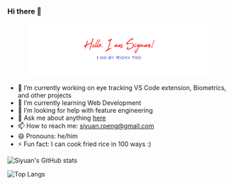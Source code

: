 ### Hi there 👋
<p align="center"><a href="https://github.com/sdotpeng/"><img width="80%" src="./assets/Readme.png" /></a></p>

- 🔭 I’m currently working on eye tracking VS Code extension, Biometrics, and other projects
- 🌱 I’m currently learning Web Development
- 🤔 I’m looking for help with feature engineering
- 💬 Ask me about anything [here](https://github.com/sdotpeng/sdotpeng/issues)
- 📫 How to reach me: siyuan.rpeng@gmail.com
- 😄 Pronouns: he/him
- ⚡ Fun fact: I can cook fried rice in 100 ways :)

![Siyuan's GitHub stats](https://github-readme-stats.vercel.app/api?username=sdotpeng&show_icons=true&theme=vue&count_private=true&)

![Top Langs](https://github-readme-stats.vercel.app/api/top-langs/?username=sdotpeng&hide=AGS%20Script,Jupyter%20Notebook&layout=compact&theme=vue&langs_count=9)